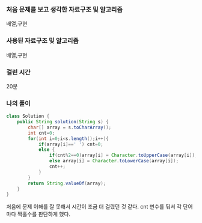### 처음 문제를 보고 생각한 자료구조 및 알고리즘

배열,구현

### 사용된 자료구조 및 알고리즘

배열,구현

### 걸린 시간

20분

### 나의 풀이

```java
class Solution {
    public String solution(String s) {
        char[] array = s.toCharArray();
        int cnt=0;
        for(int i=0;i<s.length();i++){
            if(array[i]==' ') cnt=0;
            else {
                if(cnt%2==0)array[i] = Character.toUpperCase(array[i]);
                else array[i] = Character.toLowerCase(array[i]);
                cnt++;
            }
        }
        return String.valueOf(array);
    }
}
```

처음에 문제 이해를 잘 못해서 시간이 조금 더 걸렸던 것 같다. cnt 변수를 둬서 각 단어마다 짝홀수를 판단하게 했다.

